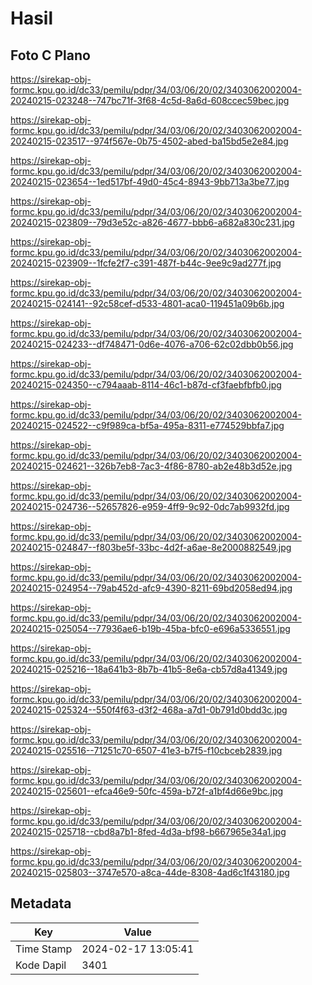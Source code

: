 # Hasil

## Foto C Plano

https://sirekap-obj-formc.kpu.go.id/dc33/pemilu/pdpr/34/03/06/20/02/3403062002004-20240215-023248--747bc71f-3f68-4c5d-8a6d-608ccec59bec.jpg

https://sirekap-obj-formc.kpu.go.id/dc33/pemilu/pdpr/34/03/06/20/02/3403062002004-20240215-023517--974f567e-0b75-4502-abed-ba15bd5e2e84.jpg

https://sirekap-obj-formc.kpu.go.id/dc33/pemilu/pdpr/34/03/06/20/02/3403062002004-20240215-023654--1ed517bf-49d0-45c4-8943-9bb713a3be77.jpg

https://sirekap-obj-formc.kpu.go.id/dc33/pemilu/pdpr/34/03/06/20/02/3403062002004-20240215-023809--79d3e52c-a826-4677-bbb6-a682a830c231.jpg

https://sirekap-obj-formc.kpu.go.id/dc33/pemilu/pdpr/34/03/06/20/02/3403062002004-20240215-023909--1fcfe2f7-c391-487f-b44c-9ee9c9ad277f.jpg

https://sirekap-obj-formc.kpu.go.id/dc33/pemilu/pdpr/34/03/06/20/02/3403062002004-20240215-024141--92c58cef-d533-4801-aca0-119451a09b6b.jpg

https://sirekap-obj-formc.kpu.go.id/dc33/pemilu/pdpr/34/03/06/20/02/3403062002004-20240215-024233--df748471-0d6e-4076-a706-62c02dbb0b56.jpg

https://sirekap-obj-formc.kpu.go.id/dc33/pemilu/pdpr/34/03/06/20/02/3403062002004-20240215-024350--c794aaab-8114-46c1-b87d-cf3faebfbfb0.jpg

https://sirekap-obj-formc.kpu.go.id/dc33/pemilu/pdpr/34/03/06/20/02/3403062002004-20240215-024522--c9f989ca-bf5a-495a-8311-e774529bbfa7.jpg

https://sirekap-obj-formc.kpu.go.id/dc33/pemilu/pdpr/34/03/06/20/02/3403062002004-20240215-024621--326b7eb8-7ac3-4f86-8780-ab2e48b3d52e.jpg

https://sirekap-obj-formc.kpu.go.id/dc33/pemilu/pdpr/34/03/06/20/02/3403062002004-20240215-024736--52657826-e959-4ff9-9c92-0dc7ab9932fd.jpg

https://sirekap-obj-formc.kpu.go.id/dc33/pemilu/pdpr/34/03/06/20/02/3403062002004-20240215-024847--f803be5f-33bc-4d2f-a6ae-8e2000882549.jpg

https://sirekap-obj-formc.kpu.go.id/dc33/pemilu/pdpr/34/03/06/20/02/3403062002004-20240215-024954--79ab452d-afc9-4390-8211-69bd2058ed94.jpg

https://sirekap-obj-formc.kpu.go.id/dc33/pemilu/pdpr/34/03/06/20/02/3403062002004-20240215-025054--77936ae6-b19b-45ba-bfc0-e696a5336551.jpg

https://sirekap-obj-formc.kpu.go.id/dc33/pemilu/pdpr/34/03/06/20/02/3403062002004-20240215-025216--18a641b3-8b7b-41b5-8e6a-cb57d8a41349.jpg

https://sirekap-obj-formc.kpu.go.id/dc33/pemilu/pdpr/34/03/06/20/02/3403062002004-20240215-025324--550f4f63-d3f2-468a-a7d1-0b791d0bdd3c.jpg

https://sirekap-obj-formc.kpu.go.id/dc33/pemilu/pdpr/34/03/06/20/02/3403062002004-20240215-025516--71251c70-6507-41e3-b7f5-f10cbceb2839.jpg

https://sirekap-obj-formc.kpu.go.id/dc33/pemilu/pdpr/34/03/06/20/02/3403062002004-20240215-025601--efca46e9-50fc-459a-b72f-a1bf4d66e9bc.jpg

https://sirekap-obj-formc.kpu.go.id/dc33/pemilu/pdpr/34/03/06/20/02/3403062002004-20240215-025718--cbd8a7b1-8fed-4d3a-bf98-b667965e34a1.jpg

https://sirekap-obj-formc.kpu.go.id/dc33/pemilu/pdpr/34/03/06/20/02/3403062002004-20240215-025803--3747e570-a8ca-44de-8308-4ad6c1f43180.jpg


## Metadata

| Key        | Value               |
| ---------- | ------------------- |
| Time Stamp | 2024-02-17 13:05:41 |
| Kode Dapil | 3401                |



